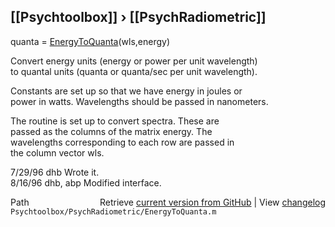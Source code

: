 ## [[Psychtoolbox]] &#8250; [[PsychRadiometric]]

quanta = [EnergyToQuanta](EnergyToQuanta)(wls,energy)  
  
Convert energy units (energy or power per unit wavelength)  
to quantal units (quanta or quanta/sec per unit wavelength).  
  
Constants are set up so that we have energy in joules or  
power in watts.  Wavelengths should be passed in nanometers.  
  
The routine is set up to convert spectra.  These are  
passed as the columns of the matrix energy.  The  
wavelengths corresponding to each row are passed in  
the column vector wls.  
  
7/29/96  dhb  Wrote it.  
8/16/96  dhb, abp  Modified interface.  




<div class="code_header" style="text-align:right;">
  <span style="float:left;">Path&nbsp;&nbsp;</span> <span class="counter">Retrieve <a href=
  "https://raw.github.com/Psychtoolbox-3/Psychtoolbox-3/beta/Psychtoolbox/PsychRadiometric/EnergyToQuanta.m">current version from GitHub</a> | View <a href=
  "https://github.com/Psychtoolbox-3/Psychtoolbox-3/commits/beta/Psychtoolbox/PsychRadiometric/EnergyToQuanta.m">changelog</a></span>
</div>
<div class="code">
  <code>Psychtoolbox/PsychRadiometric/EnergyToQuanta.m</code>
</div>

